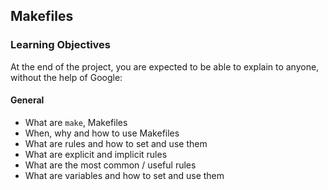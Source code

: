 ## Makefiles

### Learning Objectives

At the end of the project, you are expected to be able to explain to anyone, without the help of Google:

#### General

 - What are `make`, Makefiles
 - When, why and how to use Makefiles
 - What are rules and how to set and use them
 - What are explicit and implicit rules
 - What are the most common / useful rules
 - What are variables and how to set and use them
